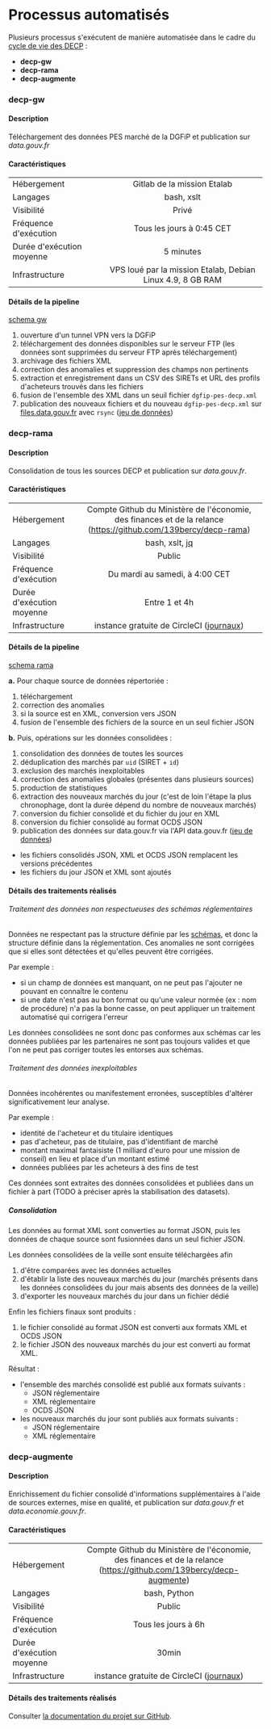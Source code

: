# Processus automatisés <!-- {docsify-ignore-all} -->

Plusieurs processus s'exécutent de manière automatisée dans le cadre du [cycle de vie des DECP](comprendre-les-decp/cycle-de-vie.md) :
* **decp-gw**
* **decp-rama**
* **decp-augmente**

### decp-gw

#### Description

Téléchargement des données PES marché de la DGFiP et publication sur *data.gouv.fr*

#### Caractéristiques

|            |   |
|-----------------------|:-:|
| Hébergement           |  Gitlab de la mission Etalab  |
| Langages              | bash, xslt
| Visibilité            |  Privé |
| Fréquence d'exécution |  Tous les jours à 0:45 CET |
| Durée d'exécution moyenne     |  5 minutes |
| Infrastructure     |  VPS loué par la mission Etalab, Debian Linux 4.9, 8 GB RAM |


#### Détails de la pipeline

<!-- Méthode d'inclusion utilisée : dans draw.io, faites File/Export as.../HTML, et ne gardez que <div> et          <script> -->

[schema gw](../_media/decp-gw.drawio.html ':include')


1. ouverture d'un tunnel VPN vers la DGFiP
2. téléchargement des données disponibles sur le serveur FTP (les données sont supprimées du serveur FTP après téléchargement)
3. archivage des fichiers XML
4. correction des anomalies et suppression des champs non pertinents
5. extraction et enregistrement dans un CSV des SIRETs et URL des profils d'acheteurs trouvés dans les fichiers
6. fusion de l'ensemble des XML dans un seuil fichier `dgfip-pes-decp.xml`
7. publication des nouveaux fichiers et du nouveau `dgfip-pes-decp.xml` sur [files.data.gouv.fr](https://files.data.gouv.fr/decp/) avec `rsync` ([jeu de données](https://www.data.gouv.fr/fr/datasets/donnees-essentielles-de-la-commande-publique-transmises-via-le-pes-marche/))



### decp-rama

#### Description

Consolidation de tous les sources DECP et publication sur *data.gouv.fr*.

#### Caractéristiques

|            |   |
|-----------------------|:-:|
| Hébergement           |  Compte Github du Ministère de l'économie, des finances et de la relance (https://github.com/139bercy/decp-rama)  |
| Langages              | bash, xslt, [jq](https://stedolan.github.io/jq/)
| Visibilité            |  Public |
| Fréquence d'exécution |  Du mardi au samedi, à 4:00 CET |
| Durée d'exécution moyenne     |  Entre 1 et 4h |
| Infrastructure     |  instance gratuite de CircleCI ([journaux](https://app.circleci.com/pipelines/github/139bercy/decp-rama)) |


#### Détails de la pipeline

[schema rama](../_media/decp-rama.drawio.html ':include')


**a.** Pour chaque source de données répertoriée :

1. téléchargement
2. correction des anomalies
3. si la source est en XML, conversion vers JSON
4. fusion de l'ensemble des fichiers de la source en un seul fichier JSON

**b.** Puis, opérations sur les données consolidées :

1. consolidation des données de toutes les sources
2. déduplication des marchés par `uid` (SIRET + `id`)
2. exclusion des marchés inexploitables
3. correction des anomalies globales (présentes dans plusieurs sources)
4. production de statistiques
5. extraction des nouveaux marchés du jour (c'est de loin l'étape la plus chronophage, dont la durée dépend du nombre de nouveaux marchés)
6. conversion du fichier consolidé et du fichier du jour en XML
7. conversion du fichier consolidé au format OCDS JSON
8. publication des données sur data.gouv.fr via l'API data.gouv.fr ([jeu de données](https://www.data.gouv.fr/fr/datasets/5cd57bf68b4c4179299eb0e9/))
  - les fichiers consolidés JSON, XML et OCDS JSON remplacent les versions précédentes
  - les fichiers du jour JSON et XML sont ajoutés


#### Détails des traitements réalisés

###### Traitement des données non respectueuses des schémas réglementaires

Données ne respectant pas la structure définie par les [schémas](comprendre-les-decp/schemas.md), et donc la structure définie dans la réglementation. Ces anomalies ne sont corrigées que si elles sont détectées et qu'elles peuvent être corrigées.

Par exemple :

- si un champ de données est manquant, on ne peut pas l'ajouter ne pouvant en connaître le contenu
- si une date n'est pas au bon format ou qu'une valeur normée (ex : nom de procédure) n'a pas la bonne casse, on peut appliquer un traitement automatisé qui corrigera l'erreur

Les données consolidées ne sont donc pas conformes aux schémas car les données publiées par les partenaires ne sont pas toujours valides et que l'on ne peut pas corriger toutes les entorses aux schémas.

###### Traitement des données inexploitables

Données incohérentes ou manifestement erronées, susceptibles d'altérer significativement leur analyse.

Par exemple :

- identité de l'acheteur et du titulaire identiques
- pas d'acheteur, pas de titulaire, pas d'identifiant de marché
- montant maximal fantaisiste (1 milliard d'euro pour une mission de conseil) en lieu et place d'un montant estimé
- données publiées par les acheteurs à des fins de test

Ces données sont extraites des données consolidées et publiées dans un fichier à part (TODO à préciser après la stabilisation des datasets).

##### Consolidation

Les données au format XML sont converties au format JSON, puis les données de chaque source sont fusionnées dans un seul fichier JSON.

Les données consolidées de la veille sont ensuite téléchargées afin

1. d'être comparées avec les données actuelles
2. d'établir la liste des nouveaux marchés du jour (marchés présents dans les données consolidées du jour mais absents des données de la veille)
3. d'exporter les nouveaux marchés du jour dans un fichier dédié

Enfin les fichiers finaux sont produits :

1. le fichier consolidé au format JSON est converti aux formats XML et OCDS JSON
2. le fichier JSON des nouveaux marchés du jour est converti au format XML.

Résultat :

- l'ensemble des marchés consolidé est publié aux formats suivants :
  - JSON réglementaire
  - XML réglementaire
  - OCDS JSON
- les nouveaux marchés du jour sont publiés aux formats suivants :
  - JSON réglementaire
  - XML réglementaire


### decp-augmente

#### Description

Enrichissement du fichier consolidé d'informations supplémentaires à l'aide de sources externes, mise en qualité, et publication sur *data.gouv.fr* et *data.economie.gouv.fr*.

#### Caractéristiques

|            |   |
|-----------------------|:-:|
| Hébergement           |  Compte Github du Ministère de l'économie, des finances et de la relance (https://github.com/139bercy/decp-augmente)  |
| Langages              | bash, Python |
| Visibilité            |  Public |
| Fréquence d'exécution |  Tous les jours à 6h |
| Durée d'exécution moyenne     |  30min |
| Infrastructure     |  instance gratuite de CircleCI ([journaux](https://app.circleci.com/pipelines/github/139bercy/decp-augmente)) |

#### Détails des traitements réalisés

Consulter [la documentation du projet sur GitHub](https://github.com/139bercy/decp-augmente/blob/master/README.md).
